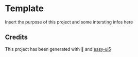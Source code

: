 # Template
Insert the purpose of this project and some intersting infos here


## Credits
This project has been generated with 💙 and [easy-ui5](https://github.com/SAP)
